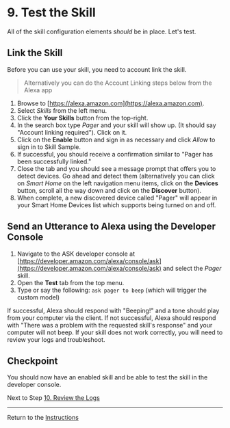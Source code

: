 # 9. Test the Skill

All of the skill configuration elements *should* be in place. Let's test.

## Link the Skill

Before you can use your skill, you need to account link the skill.

> Alternatively you can do the Account Linking steps below from the Alexa app

1. Browse to [https://alexa.amazon.com](https://alexa.amazon.com).
2. Select *Skills* from the left menu.
3. Click the **Your Skills** button from the top-right.
4. In the search box type *Pager* and your skill will show up. (It should say "Account linking required"). Click on it.
5. Click on the **Enable** button and sign in as necessary and click *Allow* to sign in to Skill Sample.
6. If successful, you should receive a confirmation similar to "Pager has been successfully linked."
7. Close the tab and you should see a message prompt that offers you to detect devices. Go ahead and detect them (alternatively you can click on *Smart Home* on the left navigation menu items, click on the **Devices** button, scroll all the way down and click on the **Discover** button).
8. When complete, a new discovered device called "Pager" will appear in your Smart Home Devices list which supports being turned on and off.

## Send an Utterance to Alexa using the Developer Console

1. Navigate to the ASK developer console at [https://developer.amazon.com/alexa/console/ask](https://developer.amazon.com/alexa/console/ask) and select the *Pager* skill.
2. Open the **Test** tab from the top menu.
3. Type or say the following: `ask pager to beep` (which will trigger the custom model)

If successful, Alexa should respond with "Beeping!" and a tone should play from your computer via the client.
If not successful, Alexa should respond with "There was a problem with the requested skill's response" and your computer will not beep. If your skill does not work correctly, you will need to review your logs and troubleshoot.

## Checkpoint
You should now have an enabled skill and be able to test the skill in the developer console. 

Next to Step [10. Review the Logs](review-the-logs.md)

___
Return to the [Instructions](README.md)
